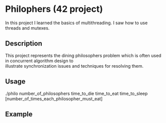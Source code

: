 # Philophers (42 project)
In this project I learned the basics of multithreading. I saw how to use threads and mutexes. 
## Description
This project represents the dining philosophers problem which is often used in concurrent algorithm design to\
illustrate synchronization issues and techniques for resolving them.
## Usage
./philo number_of_philosophers time_to_die time_to_eat time_to_sleep \[number_of_times_each_philosopher_must_eat\]
## Example

